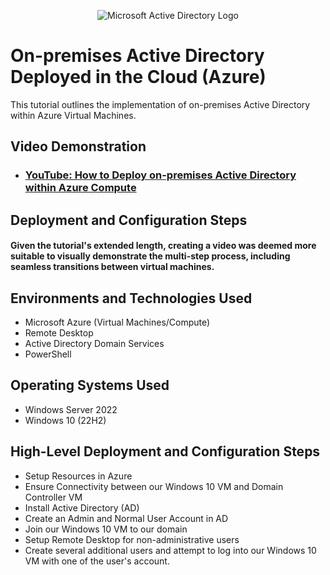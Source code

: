 <p align="center">
<img src="https://i.imgur.com/pU5A58S.png" alt="Microsoft Active Directory Logo"/>
</p>

<h1>On-premises Active Directory Deployed in the Cloud (Azure)</h1>
This tutorial outlines the implementation of on-premises Active Directory within Azure Virtual Machines.


<h2>Video Demonstration</h2>

- ### [YouTube: How to Deploy on-premises Active Directory within Azure Compute](https://youtu.be/F2oAz_UkZWU)


<h2>Deployment and Configuration Steps</h2>

<h4>Given the tutorial's extended length, creating a video was deemed more suitable to visually demonstrate the multi-step process, including seamless transitions between virtual machines.</h4>

<h2>Environments and Technologies Used</h2>

- Microsoft Azure (Virtual Machines/Compute)
- Remote Desktop
- Active Directory Domain Services
- PowerShell

<h2>Operating Systems Used </h2>

- Windows Server 2022
- Windows 10 (22H2)

<h2>High-Level Deployment and Configuration Steps</h2>

- Setup Resources in Azure
- Ensure Connectivity between our Windows 10 VM and Domain Controller VM
- Install Active Directory (AD)
- Create an Admin and Normal User Account in AD
- Join our Windows 10 VM to our domain
- Setup Remote Desktop for non-administrative users
- Create several additional users and attempt to log into our Windows 10 VM with one of the user's account.
<br />
